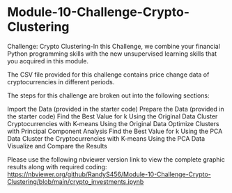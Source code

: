 # Module-10-Challenge-Crypto-Clustering
Challenge: Crypto Clustering-In this Challenge, we combine your financial Python programming skills with the new unsupervised learning skills that you acquired in this module.

The CSV file provided for this challenge contains price change data of cryptocurrencies in different periods.

The steps for this challenge are broken out into the following sections:

Import the Data (provided in the starter code)
Prepare the Data (provided in the starter code)
Find the Best Value for k Using the Original Data
Cluster Cryptocurrencies with K-means Using the Original Data
Optimize Clusters with Principal Component Analysis
Find the Best Value for k Using the PCA Data
Cluster the Cryptocurrencies with K-means Using the PCA Data
Visualize and Compare the Results


Please use the following nbviewer version link to view the complete graphic results along with required coding: https://nbviewer.org/github/RandyS456/Module-10-Challenge-Crypto-Clustering/blob/main/crypto_investments.ipynb
